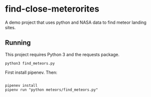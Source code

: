 # find-close-meterorites
A demo project that uses python and NASA data to find meteor landing sites.

## Running

This project requires Python 3 and the requests package.

`python3 find_meteors.py`

First install pipenev. Then:

```

pipenev install
pipenv run "python meteors/find_meteors.py"
```
